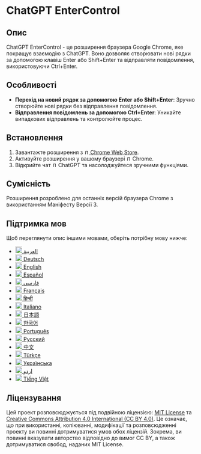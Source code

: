 # ChatGPT EnterControl

## Опис

ChatGPT EnterControl - це розширення браузера Google Chrome, яке покращує взаємодію з ChatGPT. Воно дозволяє створювати нові рядки за допомогою клавіш Enter або Shift+Enter та відправляти повідомлення, використовуючи Ctrl+Enter.

## Особливості

- **Перехід на новий рядок за допомогою Enter або Shift+Enter**: Зручно створюйте нові рядки без відправлення повідомлення.
- **Відправлення повідомлень за допомогою Ctrl+Enter**: Уникайте випадкових відправлень та контролюйте процес.

## Встановлення
1. Завантажте розширення з [<img src="https://fonts.gstatic.com/s/i/productlogos/chrome_store/v7/192px.svg" width="12" alt="Логотип Chrome Web Store"> Chrome Web Store](https://chromewebstore.google.com/detail/ChatGPT-EnterControl).
2. Активуйте розширення у вашому браузері <img src="https://fonts.gstatic.com/s/i/productlogos/chrome/v7/192px.svg" width="12" alt="Логотип Chrome"> Chrome.
3. Відкрийте чат <img src="https://upload.wikimedia.org/wikipedia/commons/0/04/ChatGPT_logo.svg" width="12" alt="Логотип ChatGPT"> ChatGPT та насолоджуйтеся зручними функціями.

## Сумісність

Розширення розроблено для останніх версій браузера Chrome з використанням Маніфесту Версії 3.

## Підтримка мов

Щоб переглянути опис іншими мовами, оберіть потрібну мову нижче:

- [<img src="https://flagcdn.com/ae.svg" width="18" alt="Прапор Об'єднаних Арабських Еміратів"> العربية](./README_AR.md)
- [<img src="https://flagcdn.com/de.svg" width="18" alt="Прапор Німеччини"> Deutsch](./README_DE.md)
- [<img src="https://flagcdn.com/gb.svg" width="18" alt="Прапор Великої Британії"> English](../../README.md)
- [<img src="https://flagcdn.com/es.svg" width="18" alt="Прапор Іспанії"> Español](./README_ES.md)
- [<img src="https://flagcdn.com/ir.svg" width="18" alt="Прапор Ірану"> فارسی](./README_FA.md)
- [<img src="https://flagcdn.com/fr.svg" width="18" alt="Прапор Франції"> Français](./README_FR.md)
- [<img src="https://flagcdn.com/in.svg" width="18" alt="Прапор Індії"> हिन्दी](./README_HI.md)
- [<img src="https://flagcdn.com/it.svg" width="18" alt="Прапор Італії"> Italiano](./README_IT.md)
- [<img src="https://flagcdn.com/jp.svg" width="18" alt="Прапор Японії"> 日本語](./README_JA.md)
- [<img src="https://flagcdn.com/kr.svg" width="18" alt="Прапор Південної Кореї"> 한국어](./README_KO.md)
- [<img src="https://flagcdn.com/pt.svg" width="18" alt="Прапор Португалії"> Português](./README_PT.md)
- [<img src="https://flagcdn.com/ru.svg" width="18" alt="Прапор Росії"> Русский](./README_RU.md)
- [<img src="https://flagcdn.com/cn.svg" width="18" alt="Прапор Китаю"> 中文](./README_ZH.md)
- [<img src="https://flagcdn.com/tr.svg" width="18" alt="Прапор Туреччини"> Türkçe](./README_TR.md)
- [<img src="https://flagcdn.com/ua.svg" width="18" alt="Прапор України"> Українська](./README_UK.md)
- [<img src="https://flagcdn.com/pk.svg" width="18" alt="Прапор Пакистану"> اردو](./README_UR.md)
- [<img src="https://flagcdn.com/vi.svg" width="18" alt="Прапор В'єтнаму"> Tiếng Việt](./README_VI.md)

## Ліцензування

Цей проект розповсюджується під подвійною ліцензією: [MIT License](../../LICENSE_MIT) та [Creative Commons Attribution 4.0 International (CC BY 4.0)](../../LICENSE_CC_BY_4.0). Це означає, що при використанні, копіюванні, модифікації та розповсюдженні проекту ви повинні дотримуватися умов обох ліцензій. Зокрема, ви повинні вказувати авторство відповідно до вимог CC BY, а також дотримуватися свобод, наданих MIT License.

